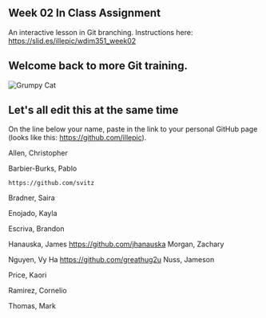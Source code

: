 ## Week 02 In Class Assignment

An interactive lesson in Git branching. Instructions here: https://slid.es/illepic/wdim351_week02

## Welcome back to more Git training.

![Grumpy Cat](https://dl.dropbox.com/u/115284/wdim351/week02/tard.jpg "Tard")

## Let's all edit this at the same time

On the line below your name, paste in the link to your personal GitHub page (looks like this: https://github.com/illepic).

Allen, Christopher

Barbier-Burks, Pablo

	https://github.com/svitz
	
Bradner, Saira

Enojado, Kayla

Escriva, Brandon

Hanauska, James
https://github.com/jhanauska
Morgan, Zachary

Nguyen, Vy Ha
https://github.com/greathug2u
Nuss, Jameson

Price, Kaori

Ramirez, Cornelio

Thomas, Mark
